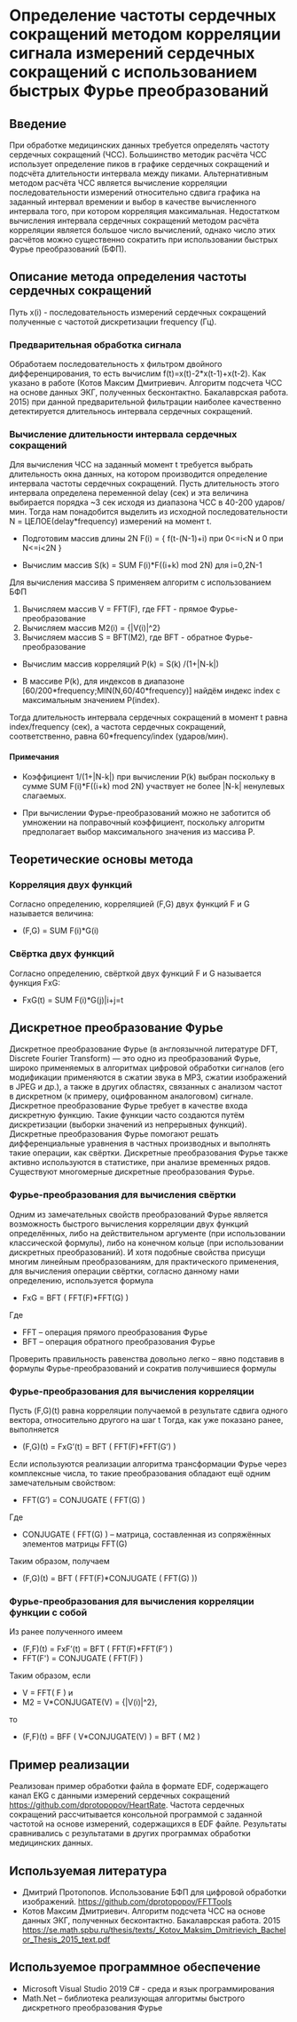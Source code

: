 # Определение частоты сердечных сокращений методом корреляции сигнала измерений сердечных сокращений с использованием быстрых Фурье преобразований 

## Введение

При обработке медицинских данных требуется определять частоту сердечных сокращений (ЧСС). Большинство методик расчёта ЧСС использует определение пиков в графике сердечных сокращений и подсчёта длительности интервала между пиками. Альтернативным методом расчёта ЧСС является вычисление корреляции последовательности измерений относительно сдвига графика на заданный интервал времении и выбор в качестве вычисленного интервала того, при котором корреляция максимальная. Недостатком вычисления интервала сердечных сокращений методом расчёта корреляции является большое число вычислений, однако число этих расчётов можно существенно сократить при использовании быстрых Фурье преобразований (БФП).

## Описание метода определения частоты сердечных сокращений

Путь x(i) - последовательность измерений сердечных сокращений полученные с частотой дискретизации frequency (Гц).

### Предварительная обработка сигнала

Обработаем последовательность x фильтром двойного дифференцирования, то есть вычислим f(t)=x(t)-2\*x(t-1)+x(t-2).
Как указано в работе (Котов Максим Дмитриевич. Алгоритм подсчета ЧСС на основе данных ЭКГ, полученных бесконтактно. Бакалаврская работа. 2015) при данной предварительной фильтрации наиболее качественно детектируется длительнось интервала сердечных сокращений.

### Вычисление длительности интервала сердечных сокращений

Для вычисления ЧСС на заданный момент t требуется выбрать длительность окна данных, на котором производится определение интервала частоты сердечных сокращений. Пусть длительность этого интервала определена переменной delay (сек) и эта величина выбирается порядка ~3 сек исходя из диапазона ЧСС в 40-200 ударов/мин. Тогда нам понадобится выделить из исходной последовательности N = ЦЕЛОЕ(delay\*frequency) измерений на момент t.

- Подготовим массив длины 2N F(i) = { f(t-(N-1)+i) при 0<=i<N и 0 при N<=i<2N }

- Вычислим массив S(k) = SUM F(i)\*F((i+k) mod 2N) для  i=0,2N-1

Для вычисления массива S применяем алгоритм с использованием БФП

1. Вычисляем массив V = FFT(F), где FFT - прямое Фурье-преобразование
2. Вычисляем массив M2(i) = {|V(i)|^2}
3. Вычисляем массив S = BFT(M2), где BFT - обратное Фурье-преобразование

- Вычислим массив корреляций P(k) = S(k) /(1+|N-k|)

- В массиве P(k), для индексов в диапазоне \[60/200\*frequency;MIN(N,60/40\*frequency)\] найдём индекс index с максимальным значением P(index).

Тогда длительность интервала сердечных сокращений в момент t равна index/frequency (сек), а частота сердечных сокращений, соответственно, равна 60\*frequency/index (ударов/мин).

#### Примечания

- Коэффициент 1/(1+|N-k|) при вычислении P(k) выбран поскольку в сумме SUM F(i)\*F((i+k) mod 2N) участвует не более |N-k| ненулевых слагаемых.

- При вычислении Фурье-преобразований можно не заботится об умножении на поправочный коэффициент, поскольку алгоритм предполагает выбор максимального значения из массива P.

## Теоретические основы метода

### Корреляция двух функций

Согласно определению, корреляцией (F,G) двух функций F и G называется величина: 

- (F,G) = SUM F(i)\*G(i)

### Свёртка двух функций

Согласно определению, свёрткой двух функций F и G называется функция FхG:

- FхG(t) = SUM F(i)\*G(j)|i+j=t

## Дискретное преобразование Фурье

Дискретное преобразование Фурье (в англоязычной литературе DFT, Discrete Fourier Transform) — это одно из преобразований Фурье, широко применяемых в алгоритмах цифровой обработки сигналов (его модификации применяются в сжатии звука в MP3, сжатии изображений в JPEG и др.), а также в других областях, связанных с анализом частот в дискретном (к примеру, оцифрованном аналоговом) сигнале. Дискретное преобразование Фурье требует в качестве входа дискретную функцию. Такие функции часто создаются путём дискретизации (выборки значений из непрерывных функций). Дискретные преобразования Фурье помогают решать дифференциальные уравнения в частных производных и выполнять такие операции, как свёртки. Дискретные преобразования Фурье также активно используются в статистике, при анализе временных рядов. Существуют многомерные дискретные преобразования Фурье.

### Фурье-преобразования для вычисления свёртки

Одним из замечательных свойств преобразований Фурье является возможность быстрого вычисления корреляции двух функций определённых, либо на действительном аргументе (при использовании классической формулы), либо на конечном кольце (при использовании дискретных преобразований).
И хотя подобные свойства присущи многим линейным преобразованиям, для практического применения, для вычисления операции свёртки, согласно данному нами определению, используется формула

- FхG = BFT ( FFT(F)\*FFT(G) )

Где

- FFT – операция прямого преобразования Фурье
- BFT – операция обратного преобразования Фурье

Проверить правильность равенства довольно легко – явно подставив в формулы Фурье-преобразований и сократив получившиеся формулы 

### Фурье-преобразования для вычисления корреляции

Пусть (F,G)(t) равна корреляции получаемой в результате сдвига одного вектора, относительно другого на шаг t
Тогда, как уже показано ранее, выполняется 

- (F,G)(t) = FхG’(t) = BFT ( FFT(F)\*FFT(G’) )

Если используются реализации алгоритма трансформации Фурье через комплексные числа, то такие преобразования обладают ещё одним замечательным свойством:

- FFT(G’) = CONJUGATE ( FFT(G) )

Где 

- CONJUGATE ( FFT(G) ) – матрица, составленная из сопряжённых элементов матрицы FFT(G)

Таким образом, получаем

- (F,G)(t) = BFT ( FFT(F)\*CONJUGATE ( FFT(G) ))

### Фурье-преобразования для вычисления корреляции функции с собой

Из ранее полученного имеем

- (F,F)(t) = FхF’(t) = BFT ( FFT(F)\*FFT(F’) )
- FFT(F') = CONJUGATE ( FFT(F) )

Таким образом, если 

- V = FFT( F ) и 
- M2 = V\*CONJUGATE(V) = {|V(i)|^2}, 

то 

- (F,F)(t) = BFF ( V\*CONJUGATE(V) ) = BFT ( M2 )

## Пример реализации

Реализован пример обработки файла в формате EDF, содержащего канал EKG с данными измерений сердечных сокращений https://github.com/dprotopopov/HeartRate.
Частота сердечных сокращений рассчитывается консольной программой с заданной частотой на основе измерений, содержащихся в EDF файле.
Результаты сравнивались с результатами в других программах обработки медицинских данных.

## Используемая литература

- Дмитрий Протопопов. Использование БФП для цифровой обработки изображений. https://github.com/dprotopopov/FFTTools
- Котов Максим Дмитриевич. Алгоритм подсчета ЧСС на основе данных ЭКГ, полученных бесконтактно. Бакалаврская работа. 2015 https://se.math.spbu.ru/thesis/texts/_Kotov_Maksim_Dmitrievich_Bachelor_Thesis_2015_text.pdf

## Используемое программное обеспечение

- Microsoft Visual Studio 2019 C# - среда и язык программирования
- Math.Net – библиотека реализующая алгоритмы быстрого дискретного преобразования Фурье
